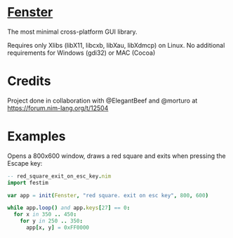 # [Fenster](https://github.com/zserge/fenster)
The most minimal cross-platform GUI library.

Requires only Xlibs (libX11, libcxb, libXau, libXdmcp) on Linux. No additional requirements for Windows (gdi32) or MAC (Cocoa)

# Credits
Project done in collaboration with @ElegantBeef and @morturo at https://forum.nim-lang.org/t/12504

# Examples
Opens a 800x600 window, draws a red square and exits when pressing the Escape key:

```nim
-- red_square_exit_on_esc_key.nim
import festim

var app = init(Fenster, "red square. exit on esc key", 800, 600)

while app.loop() and app.keys[27] == 0:
  for x in 350 .. 450:
    for y in 250 .. 350:
      app[x, y] = 0xFF0000
```
